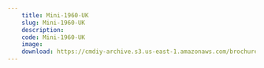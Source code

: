 ```yaml
---
    title: Mini-1960-UK
    slug: Mini-1960-UK
    description:
    code: Mini-1960-UK
    image:
    download: https://cmdiy-archive.s3.us-east-1.amazonaws.com/brochures/documents/Mini-1960-UK.pdf
---
```

<!-- Content of the page -->

##
        